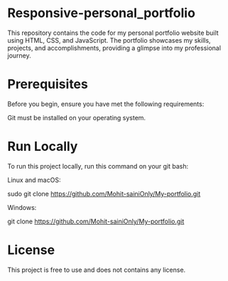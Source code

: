 # Responsive-personal_portfolio
This repository contains the code for my personal portfolio website built using HTML, CSS, and JavaScript. The portfolio showcases my skills, projects, and accomplishments, providing a glimpse into my professional journey.

# Prerequisites
Before you begin, ensure you have met the following requirements: 
 
Git must be installed on your operating system.

# Run Locally
To run this project locally, run this command on your git bash:

Linux and macOS:

sudo git clone https://github.com/Mohit-sainiOnly/My-portfolio.git 

Windows:

git clone https://github.com/Mohit-sainiOnly/My-portfolio.git 

# License
This project is free to use and does not contains any license.
